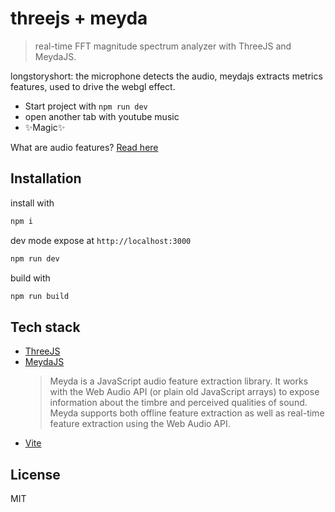 # threejs + meyda

> real-time FFT magnitude spectrum analyzer with ThreeJS and MeydaJS.

longstoryshort: the microphone detects the audio, meydajs extracts metrics features, used to drive the webgl effect.

- Start project with `npm run dev`
- open another tab with youtube music
- ✨Magic✨

What are audio features? [Read here](https://meyda.js.org/audio-features)

## Installation

install with

```sh
npm i
```

dev mode expose at `http://localhost:3000`

```sh
npm run dev
```

build with

```sh
npm run build
```

## Tech stack

- [ThreeJS](https://threejs.org)
- [MeydaJS](https://meyda.js.org/)
  > Meyda is a JavaScript audio feature extraction library. It works with the Web Audio API (or plain old JavaScript arrays) to expose information about the timbre and perceived qualities of sound. Meyda supports both offline feature extraction as well as real-time feature extraction using the Web Audio API.
- [Vite](https://vitejs.dev/)

## License

MIT
